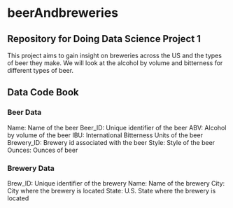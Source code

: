 # beerAndbreweries
## Repository for Doing Data Science Project 1
This project aims to gain insight on breweries across the US and the types of beer they make.
We will look at the alcohol by volume and bitterness for different types of beer.

## Data Code Book
### Beer Data
Name: Name of the beer
Beer_ID: Unique identifier of the beer
ABV: Alcohol by volume of the beer
IBU: International Bitterness Units of the beer
Brewery_ID: Brewery id associated with the beer
Style: Style of the beer
Ounces: Ounces of beer

### Brewery Data
Brew_ID: Unique identifier of the brewery
Name: Name of the brewery
City: City where the brewery is located
State: U.S. State where the brewery is located
